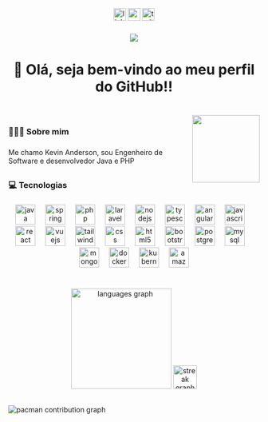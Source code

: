 <div align="center">
  <img src="https://img.shields.io/static/v1?message=LinkedIn&logo=linkedin&label=&color=0077B5&logoColor=white&labelColor=&style=for-the-badge" height="25" alt="linkedin logo"  />
  <img src="https://img.shields.io/static/v1?message=Youtube&logo=youtube&label=&color=FF0000&logoColor=white&labelColor=&style=for-the-badge" height="25" alt="youtube logo"  />
  <img src="https://img.shields.io/static/v1?message=Twitter&logo=twitter&label=&color=1DA1F2&logoColor=white&labelColor=&style=for-the-badge" height="25" alt="twitter logo"  />
</div>

###

<div align="center">
  <img src="https://visitor-badge.laobi.icu/badge?page_id=kevinandersondev.kevinandersondev&"  />
</div>

###

<h1 align="center">👋 Olá, seja bem-vindo ao meu perfil do GitHub!!</h1>

###

<br clear="both">

<img align="right" height="135" src="https://media1.giphy.com/media/v1.Y2lkPTc5MGI3NjExOWJ4MmZjejRqYzIyOGhoaDFtdGgxcDVkZmx6YzdzbmI2Mm1pMnFkbiZlcD12MV9pbnRlcm5hbF9naWZfYnlfaWQmY3Q9Zw/13HgwGsXF0aiGY/giphy.gif"  />

###

<h3 align="left">👨🏻‍💻  Sobre mim</h3>

###

<p align="left">Me chamo Kevin Anderson, sou Engenheiro de Software e desenvolvedor Java e PHP</p>

###

<h2 align="left"></h2>

###

<h3 align="left">💻 Tecnologias</h3>

###

<div align="center">
  <img src="https://skillicons.dev/icons?i=java" height="40" alt="java logo"  />
  <img width="12" />
  <img src="https://skillicons.dev/icons?i=spring" height="40" alt="spring logo"  />
  <img width="12" />
  <img src="https://skillicons.dev/icons?i=php" height="40" alt="php logo"  />
  <img width="12" />
  <img src="https://skillicons.dev/icons?i=laravel" height="40" alt="laravel logo"  />
  <img width="12" />
  <img src="https://skillicons.dev/icons?i=nodejs" height="40" alt="nodejs logo"  />
  <img width="12" />
  <img src="https://skillicons.dev/icons?i=ts" height="40" alt="typescript logo"  />
  <img width="12" />
  <img src="https://skillicons.dev/icons?i=angular" height="40" alt="angularjs logo"  />
  <img width="12" />
  <img src="https://skillicons.dev/icons?i=js" height="40" alt="javascript logo"  />
  <img width="12" />
  <img src="https://skillicons.dev/icons?i=react" height="40" alt="react logo"  />
  <img width="12" />
  <img src="https://skillicons.dev/icons?i=vue" height="40" alt="vuejs logo"  />
  <img width="12" />
  <img src="https://skillicons.dev/icons?i=tailwind" height="40" alt="tailwindcss logo"  />
  <img width="12" />
  <img src="https://skillicons.dev/icons?i=css" height="40" alt="css logo"  />
  <img width="12" />
  <img src="https://skillicons.dev/icons?i=html" height="40" alt="html5 logo"  />
  <img width="12" />
  <img src="https://skillicons.dev/icons?i=bootstrap" height="40" alt="bootstrap logo"  />
  <img width="12" />
  <img src="https://skillicons.dev/icons?i=postgres" height="40" alt="postgresql logo"  />
  <img width="12" />
  <img src="https://skillicons.dev/icons?i=mysql" height="40" alt="mysql logo"  />
  <img width="12" />
  <img src="https://skillicons.dev/icons?i=mongodb" height="40" alt="mongodb logo"  />
  <img width="12" />
  <img src="https://skillicons.dev/icons?i=docker" height="40" alt="docker logo"  />
  <img width="12" />
  <img src="https://skillicons.dev/icons?i=kubernetes" height="40" alt="kubernetes logo"  />
  <img width="12" />
  <img src="https://skillicons.dev/icons?i=aws" height="40" alt="amazonwebservices logo"  />
</div>

###

<h1 align="left"></h1>

###

<div align="center">
  <img src="https://github-readme-stats.vercel.app/api/top-langs?username=kevinandersondev&locale=en&hide_title=false&layout=compact&card_width=320&langs_count=6&theme=tokyonight&hide_border=true&order=2" height="201" alt="languages graph"  />
  <img src="https://streak-stats.demolab.com?user=kevinandersondev&locale=en&mode=daily&theme=tokyonight&hide_border=true&border_radius=5&order=3" height="47" alt="streak graph"  />
</div>

###

<h2 align="left"></h2>

###

<picture>
  <source media="(prefers-color-scheme: dark)" srcset="https://raw.githubusercontent.com/kevinandersondev/kevinandersondev/output/pacman-contribution-graph-dark.svg">
  <source media="(prefers-color-scheme: light)" srcset="https://raw.githubusercontent.com/kevinandersondev/kevinandersondev/output/pacman-contribution-graph.svg">
  <img alt="pacman contribution graph" src="https://raw.githubusercontent.com/kevinandersondev/kevinandersondev/output/pacman-contribution-graph.svg">
</picture>

###
